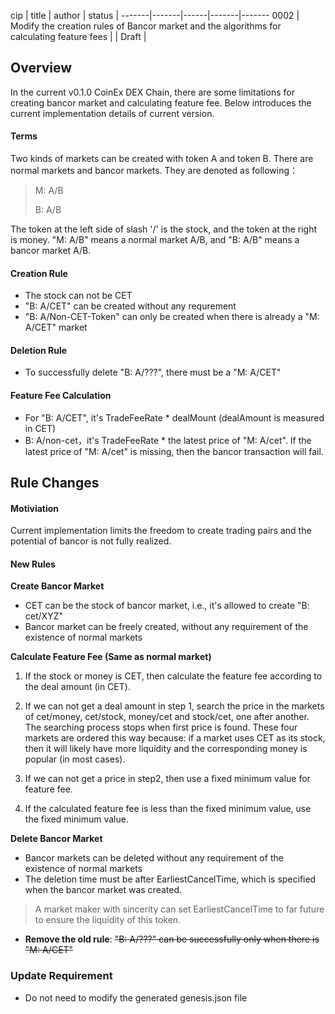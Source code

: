 cip | title | author | status |
-------|-------|------|-------|-------
0002 | Modify the creation rules of Bancor market and the algorithms for calculating feature fees | | Draft |


## Overview

In the current v0.1.0 CoinEx DEX Chain, there are some limitations for creating bancor market and calculating feature fee. Below introduces the current implementation details of current version.

#### Terms

Two kinds of markets can be created with token A  and token B. There are normal markets  and bancor markets. They are denoted as following：

> M: A/B
>
> B:  A/B

The token at the left side of slash '/' is the stock, and the token at the right is money. "M: A/B" means a normal market A/B, and "B: A/B" means a bancor market A/B.

#### Creation Rule

- The stock can not be CET
- "B: A/CET" can be created without any requrement
- "B: A/Non-CET-Token" can only be created when there is already a "M: A/CET" market

#### Deletion Rule

- To successfully delete "B: A/???", there must be a "M: A/CET"

#### Feature Fee Calculation

- For "B: A/CET", it's TradeFeeRate \* dealMount (dealAmount is measured in CET)
- B: A/non-cet，it's TradeFeeRate \* the latest price of "M: A/cet". If the latest price of "M: A/cet" is missing, then the bancor transaction will fail.



## Rule Changes

#### Motiviation 

Current implementation limits the freedom to  create trading pairs and the potential of bancor is not fully realized.

#### New Rules

**Create Bancor Market**

- CET can be the stock of bancor market, i.e., it's allowed to create "B: cet/XYZ"
- Bancor market can be freely created, without any requirement of the existence of normal markets

**Calculate Feature Fee (Same as normal market)**

1. If the stock or money is CET, then calculate the feature fee according to the deal amount (in CET).
2. If we can not get a deal amount in step 1, search the price in the markets of cet/money, cet/stock, money/cet and stock/cet, one after another. The searching process stops when first price is found. These four markets are ordered this way because: if a market uses CET as its stock, then it will likely have more liquidity and the corresponding money is popular (in most cases). 

3. If we can not get a price in step2, then use a fixed minimum value for feature fee.

4. If the calculated feature fee is less than the fixed minimum value, use the fixed minimum value.

**Delete Bancor Market**

- Bancor markets can be deleted without any requirement of the existence of normal markets
- The deletion time must be after EarliestCancelTime, which is specified when the bancor market was created.
> A market maker with sincerity can set EarliestCancelTime to far future to ensure the liquidity of this token.

- **Remove the old rule**: ~~"B: A/???" can be successfully only when there is "M: A/CET"~~

### Update Requirement

- Do not need to modify the generated genesis.json file